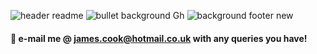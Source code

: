 ![header readme](https://user-images.githubusercontent.com/125384035/218991928-2dba3c81-7770-4643-a1ac-9db0b94f4711.jpg)
![bullet background Gh](https://user-images.githubusercontent.com/125384035/218989120-5717c89a-7396-4fd6-93bd-1964fcd0db9b.jpg)
![background footer new](https://user-images.githubusercontent.com/125384035/219000574-cdde06fa-741f-45f7-93ae-d5e7f4649d0d.jpg)






#### 💬 e-mail me @ james.cook@hotmail.co.uk with any queries you have!



